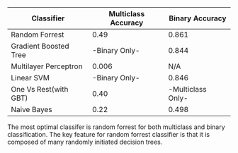 | Classifier            | Multiclass Accuracy | Binary Accuracy   |
|-----------------------|---------------------|-------------------|
| Random Forrest        | 0.49                | 0.861             |
| Gradient Boosted Tree | -Binary Only-       | 0.844             |
| Multilayer Perceptron | 0.006               | N/A               |
| Linear SVM            | -Binary Only-       | 0.846             |
| One Vs Rest(with GBT) | 0.40                | -Multiclass Only- |
| Naive Bayes           | 0.22                | 0.498             |

The most optimal classifer is random forrest for both multiclass and binary classification. The key feature for random forrest classifier is that it is composed of many randomly initiated decision trees.  
